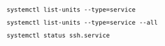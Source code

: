 <pre>systemctl list-units --type=service </pre>
<pre>systemctl list-units --type=service --all</pre>
<pre>systemctl status ssh.service </pre>